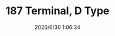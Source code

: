 ﻿---
layout: post 
title: 187 Terminal, D Type
tags: FA 187
categories: wire-cable
overview: 187 Terminal, D Type
part_number: ST1870802-30C
thumb_img: static/202006/393-thumb-20200630090747.jpg
small_img: static/202006/393-20200630090747.jpg
date: 2020/6/30 1:06:34
---



